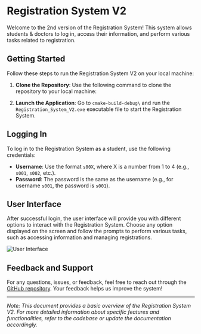 # Registration System V2

Welcome to the 2nd version of the Registration System! This system allows students & doctors to log in, access their information, and perform various tasks related to registration.

## Getting Started

Follow these steps to run the Registration System V2 on your local machine:

1. **Clone the Repository**: Use the following command to clone the repository to your local machine:


3. **Launch the Application**: Go to `cmake-build-debug\` and run the `Registration_System_V2.exe` executable file to start the Registration System.

## Logging In

To log in to the Registration System as a student, use the following credentials:

- **Username**: Use the format `s00X`, where X is a number from 1 to 4 (e.g., `s001`, `s002`, etc.).
- **Password**: The password is the same as the username (e.g., for username `s001`, the password is `s001`).

## User Interface

After successful login, the user interface will provide you with different options to interact with the Registration System. Choose any option displayed on the screen and follow the prompts to perform various tasks, such as accessing information and managing registrations.

![User Interface](https://github.com/ahmedosamaft/Registration-System-V2/assets/76051700/6e4fe937-9497-4784-8ce0-a784a668a971)

## Feedback and Support

For any questions, issues, or feedback, feel free to reach out through the [GitHub repository](https://github.com/ahmedosamaft/Registration-System-V2). Your feedback helps us improve the system!

---
*Note: This document provides a basic overview of the Registration System V2. For more detailed information about specific features and functionalities, refer to the codebase or update the documentation accordingly.*
